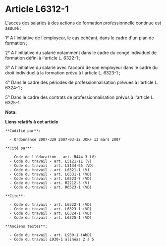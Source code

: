 # Article L6312-1

L'accès des salariés à des actions de formation professionnelle continue est assuré :

1° A l'initiative de l'employeur, le cas échéant, dans le cadre d'un plan de formation ;

2° A l'initiative du salarié notamment dans le cadre du congé individuel de formation défini à l'article L. 6322-1 ;

3° A l'initiative du salarié avec l'accord de son employeur dans le cadre du droit individuel à la formation prévu à
l'article L. 6323-1 ;

4° Dans le cadre des périodes de professionnalisation prévues à l'article L. 6324-1 ;

5° Dans le cadre des contrats de professionnalisation prévus à l'article L. 6325-1.

**Nota:**



**Liens relatifs à cet article**

	**Codifié par**:

	  - Ordonnance 2007-329 2007-03-12 JORF 13 mars 2007

	**Cité par**:

	  - Code de l'éducation - art. R444-3 (V)
	  - Code du travail - art. L5121-11 (V)
	  - Code du travail - art. L5134-65 (VD)
	  - Code du travail - art. L6321-1 (V)
	  - Code du travail - art. L6331-1 (VD)
	  - Code du travail - art. L6523-7 (VD)
	  - Code du travail - art. R2212-3 (V)
	  - Code du travail - art. R6523-1 (VD)

	**Cite**:

	  - Code du travail - art. L6322-1 (VD)
	  - Code du travail - art. L6323-1 (VD)
	  - Code du travail - art. L6324-1 (VD)
	  - Code du travail - art. L6325-1 (VD)

	**Anciens textes**:

	  - Code du travail - art. L930-1 (AbD)
	  - Code du travail L930-1 alinéas 2 à 5

